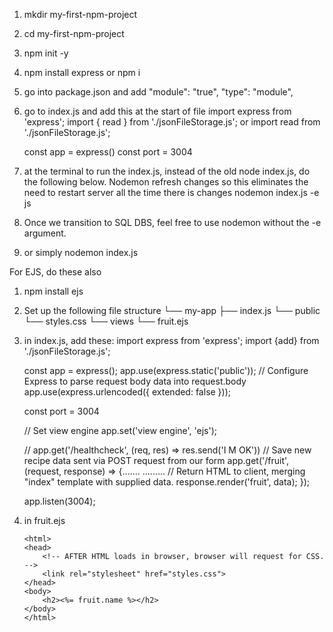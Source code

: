 1. mkdir my-first-npm-project
2. cd my-first-npm-project
3. npm init -y
4. npm install express or npm i
6. go into package.json and add 
    "module": "true",
    "type": "module",
7. go to index.js and add this at the start of file
    import express from 'express';
    import { read } from './jsonFileStorage.js'; or import read from './jsonFileStorage.js';

    const app = express()
    const port = 3004
8. at the terminal to run the index.js, instead of the old node index.js, do the following below. Nodemon refresh changes so this eliminates the need to restart server all the time there is changes
    nodemon index.js -e js 
9.  Once we transition to SQL DBS, feel free to use nodemon without the -e argument.
10. or simply
    nodemon index.js



For EJS, do these also
1. npm install ejs
2. Set up the following file structure
    └── my-app
        ├── index.js
        └── public
            └── styles.css
        └── views
            └── fruit.ejs
3. in index.js, add these:
    import express from 'express';
    import {add} from './jsonFileStorage.js';

    const app = express();
    app.use(express.static('public'));
    // Configure Express to parse request body data into request.body
    app.use(express.urlencoded({ extended: false }));

    const port = 3004

    // Set view engine
    app.set('view engine', 'ejs');

    // app.get('/healthcheck', (req, res) => res.send('I M OK'))
    // Save new recipe data sent via POST request from our form
    app.get('/fruit', (request, response) => {.......
    .........
        // Return HTML to client, merging "index" template with supplied data.
    response.render('fruit', data);
    });

    app.listen(3004);
4. in fruit.ejs 
    ```
    <html>
    <head>
        <!-- AFTER HTML loads in browser, browser will request for CSS. -->
        <link rel="stylesheet" href="styles.css">
    </head>
    <body>
        <h2><%= fruit.name %></h2>
    </body>
    </html>
    ```